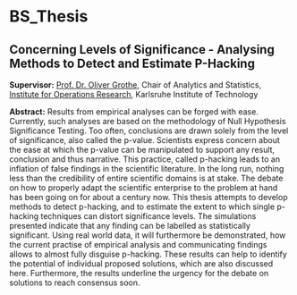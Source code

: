 # BS_Thesis
## Concerning Levels of Significance - Analysing Methods to Detect and Estimate P-Hacking

**Supervisor:** 
[Prof. Dr. Oliver Grothe](https://as.ior.kit.edu/english/index.php), Chair of Analytics and Statistics, [Institute for Operations Research](https://www.ior.kit.edu/english/index.php), Karlsruhe Institute of Technology

**Abstract:** 
Results from empirical analyses can be forged with ease. Currently, such analyses are based on
the methodology of Null Hypothesis Significance Testing. Too often, conclusions are drawn solely
from the level of significance, also called the p-value. Scientists express concern about the ease at
which the p-value can be manipulated to support any result, conclusion and thus narrative. This
practice, called p-hacking leads to an inflation of false findings in the scientific literature. In the
long run, nothing less than the credibility of entire scientific domains is at stake. The debate on
how to properly adapt the scientific enterprise to the problem at hand has been going on for about
a century now. This thesis attempts to develop methods to detect p-hacking, and to estimate the
extent to which single p-hacking techniques can distort significance levels. The simulations presented
indicate that any finding can be labelled as statistically significant. Using real world data, it will
furthermore be demonstrated, how the current practise of empirical analysis and communicating
findings allows to almost fully disguise p-hacking. These results can help to identify the potential of
individual proposed solutions, which are also discussed here. Furthermore, the results underline the
urgency for the debate on solutions to reach consensus soon.

